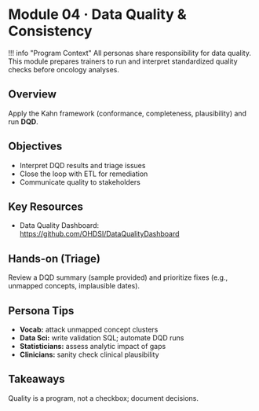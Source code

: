# Module 04 · Data Quality & Consistency

!!! info "Program Context"
    All personas share responsibility for data quality. This module prepares trainers to run and interpret standardized quality checks before oncology analyses.

## Overview
Apply the Kahn framework (conformance, completeness, plausibility) and run **DQD**.

## Objectives
- Interpret DQD results and triage issues
- Close the loop with ETL for remediation
- Communicate quality to stakeholders

## Key Resources
- Data Quality Dashboard: <https://github.com/OHDSI/DataQualityDashboard>

## Hands-on (Triage)
Review a DQD summary (sample provided) and prioritize fixes (e.g., unmapped concepts, implausible dates).

## Persona Tips
- **Vocab:** attack unmapped concept clusters  
- **Data Sci:** write validation SQL; automate DQD runs  
- **Statisticians:** assess analytic impact of gaps  
- **Clinicians:** sanity check clinical plausibility

## Takeaways
Quality is a program, not a checkbox; document decisions.


